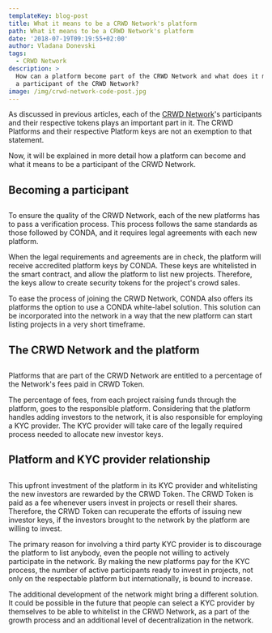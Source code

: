 ```yaml
---
templateKey: blog-post
title: What it means to be a CRWD Network's platform
path: What it means to be a CRWD Network's platform
date: '2018-07-19T09:19:55+02:00'
author: Vladana Donevski
tags:
  - CRWD Network
description: >
  How can a platform become part of the CRWD Network and what does it mean to be
  a participant of the CRWD Network?
image: /img/crwd-network-code-post.jpg
---
```

As discussed in previous articles, each of the [CRWD Network](https://ico.conda.online)'s participants and their respective tokens plays an important part in it. The CRWD Platforms and their respective Platform keys are not an exemption to that statement. 



Now, it will be explained in more detail how a platform can become and what it means to be a participant of the CRWD Network. 



## Becoming a participant

## 

To ensure the quality of the CRWD Network, each of the new platforms has to pass a verification process. This process follows the same standards as those followed by CONDA, and it requires legal agreements with each new platform.



When the legal requirements and agreements are in check, the platform will receive accredited platform keys by CONDA. These keys are whitelisted in the smart contract, and allow the platform to list new projects. Therefore, the keys allow to create security tokens for the project's crowd sales.



To ease the process of joining the CRWD Network, CONDA also offers its platforms the option to use a CONDA white-label solution. This solution can be incorporated into the network in a way that the new platform can start listing projects in a very short timeframe.



## The CRWD Network and the platform

## 

Platforms that are part of the CRWD Network are entitled to a percentage of the Network's fees paid in CRWD Token. 



The percentage of fees, from each project raising funds through the platform, goes to the responsible platform. Considering that the platform handles adding investors to the network, it is also responsible for employing a KYC provider. The KYC provider will take care of the legally required process needed to allocate new investor keys.



## Platform and KYC provider relationship

## 

This upfront investment of the platform in its KYC provider and whitelisting the new investors are rewarded by the CRWD Token. The CRWD Token is paid as a fee whenever users invest in projects or resell their shares. Therefore, the CRWD Token can recuperate the efforts of issuing new investor keys, if the investors brought to the network by the platform are willing to invest.



The primary reason for involving a third party KYC provider is to discourage the platform to list anybody, even the people not willing to actively participate in the network. By making the new platforms pay for the KYC process, the number of active participants ready to invest in projects, not only on the respectable platform but internationally, is bound to increase.



The additional development of the network might bring a different solution. It could be possible in the future that people can select a KYC provider by themselves to be able to whitelist in the CRWD Network, as a part of the growth process and an additional level of decentralization in the network.

<br>

<br>
